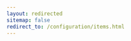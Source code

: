 ```yaml
---
layout: redirected
sitemap: false
redirect_to: /configuration/items.html
---
```


<!-- Note to authors: This file was created in December 2016. Feel free to remove it after a few months... -->
